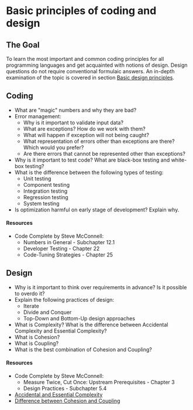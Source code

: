 # Basic principles of coding and design

## The Goal
To learn the most important and common coding principles for all programming languages and get acquainted with notions of design.
Design questions do not require conventional formulaic answers. An in-depth examination of the topic is covered in section [Basic design principles](../../shared/middle-1/design.md).


## Coding
* What are "magic" numbers and why they are bad?
* Error management:
  * Why is it important to validate input data?
  * What are exceptions? How do we work with them?
  * What will happen if exception will not being caught?
  * What representation of errors other than exceptions are there? Which would you prefer?
  * Are there errors that cannot be represented other than exceptions?
* Why is it important to test code? What are black-box testing and white-box testing?
* What is the difference between the following types of testing:
  * Unit testing
  * Component testing
  * Integration testing
  * Regression testing
  * System testing
* Is optimization harmful on early stage of development? Explain why.

#### Resources
* Code Complete by Steve McConnell:
  * Numbers in General - Subchapter 12.1
  * Developer Testing - Chapter 22
  * Code-Tuning Strategies - Chapter 25


## Design
* Why is it important to think over requirements in advance? Is it possible to overdo it?
* Explain the following practices of design:
  * Iterate
  * Divide and Conquer
  * Top-Down and Bottom-Up design approaches
* What is Complexity? What is the difference between Accidental Complexity and Essential Complexity?
* What is Cohesion?
* What is Coupling?
* What is the best combination of Cohesion and Coupling?

#### Resources
* Code Complete by Steve McConnell:
  * Measure Twice, Cut Once: Upstream Prerequisites - Chapter 3
  * Design Practices - Subchapter 5.4
* [Accidental and Essential Complexity](https://medium.com/background-thread/accidental-and-essential-complexity-programming-word-of-the-day-b4db4d2600d4)
* [Difference between Cohesion and Coupling](https://stackoverflow.com/questions/3085285/difference-between-cohesion-and-coupling)

